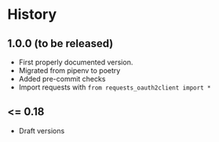 # History

## 1.0.0 (to be released)

* First properly documented version.
* Migrated from pipenv to poetry
* Added pre-commit checks
* Import requests with `from requests_oauth2client import *`

## <= 0.18

* Draft versions
